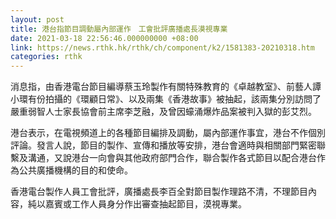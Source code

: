 ```yaml
---
layout: post
title: 港台指節目調動屬內部運作　工會批評廣播處長漠視專業
date: 2021-03-18 22:56:46.000000000 +08:00
link: https://news.rthk.hk/rthk/ch/component/k2/1581383-20210318.htm
categories: rthk
---
```


消息指，由香港電台節目編導蔡玉玲製作有關特殊教育的《卓越教室》、前藝人譚小環有份拍攝的《環顧日常》、以及兩集《香港故事》被抽起，該兩集分別訪問了嚴重弱智人士家長協會前主席李芝融，及曾因蠔涌爆炸品案被判入獄的彭艾烈。

港台表示，在電視頻道上的各種節目編排及調動，屬內部運作事宜，港台不作個別評論。發言人說，節目的製作、宣傳和播放等安排，港台會適時與相關部門緊密聯繫及溝通，又說港台一向會與其他政府部門合作，聯合製作各式節目以配合港台作為公共廣播機構的目的和使命。

香港電台製作人員工會批評，廣播處長李百全對節目製作理路不清，不理節目內容，純以嘉賓或工作人員身分作出審查抽起節目，漠視專業。
